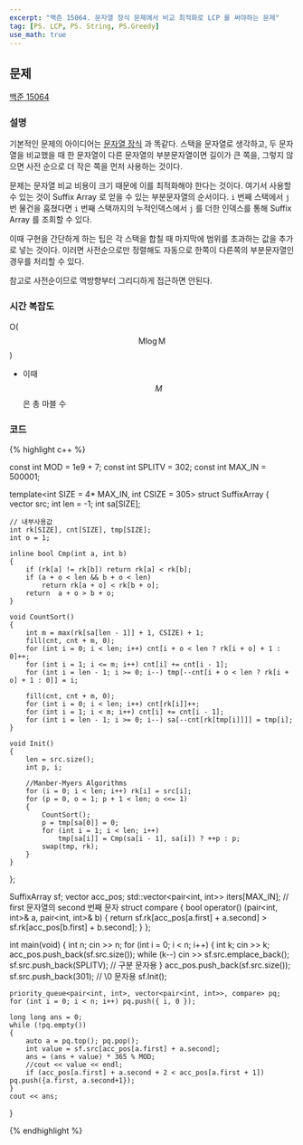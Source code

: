 ```yaml
---
excerpt: "백준 15064. 문자열 장식 문제에서 비교 최적화로 LCP 를 써야하는 문제"
tag: [PS. LCP, PS. String, PS.Greedy]
use_math: true
---
```


## 문제

[백준 15064](https://www.acmicpc.net/problem/15064)

### 설명

기본적인 문제의 아이디어는 [문자열 장식](https://www.acmicpc.net/problem/1294) 과 똑같다. 스택을 문자열로 생각하고, 두 문자열을 비교했을 때 한 문자열이 다른 문자열의 부분문자열이면 길이가 큰 쪽을, 그렇지 않으면 사전 순으로 더 작은 쪽을 먼저 사용하는 것이다.

문제는 문자열 비교 비용이 크기 때문에 이를 최적화해야 한다는 것이다. 여기서 사용할 수 있는 것이 Suffix Array 로 얻을 수 있는 부분문자열의 순서이다. ```i``` 번째 스택에서 ```j``` 번 물건을 훔쳤다면  ```i``` 번째 스택까지의 누적인덱스에서 ```j``` 를 더한 인덱스를 통해 Suffix Array 를 조회할 수 있다. 

이때 구현을 간단하게 하는 팁은 각 스택을 합칠 때 마지막에 범위를 초과하는 값을 추가로 넣는 것이다. 이러면 사전순으로만 정렬해도 자동으로 한쪽이 다른쪽의 부분문자열인 경우를 처리할 수 있다.

참고로 사전순이므로 역방향부터 그리디하게 접근하면 안된다.


### 시간 복잡도

O($$ \mathrm{M}\log{\mathrm{M}} $$)
+ 이때 $$M$$ 은 총 마블 수


### 코드

{% highlight c++ %}

const int MOD = 1e9 + 7;
const int SPLITV = 302;
const int MAX_IN = 500001;

template<int SIZE = 4* MAX_IN, int CSIZE = 305>
struct SuffixArray
{
	vector<int> src; int len = -1;
	int sa[SIZE];

	// 내부사용값
	int rk[SIZE], cnt[SIZE], tmp[SIZE];
	int o = 1;

	inline bool Cmp(int a, int b)
	{
		if (rk[a] != rk[b]) return rk[a] < rk[b];
		if (a + o < len && b + o < len)
			return rk[a + o] < rk[b + o];
		return  a + o > b + o;
	}

	void CountSort()
	{
		int m = max(rk[sa[len - 1]] + 1, CSIZE) + 1;
		fill(cnt, cnt + m, 0);
		for (int i = 0; i < len; i++) cnt[i + o < len ? rk[i + o] + 1 : 0]++;
		for (int i = 1; i <= m; i++) cnt[i] += cnt[i - 1];
		for (int i = len - 1; i >= 0; i--) tmp[--cnt[i + o < len ? rk[i + o] + 1 : 0]] = i;

		fill(cnt, cnt + m, 0);
		for (int i = 0; i < len; i++) cnt[rk[i]]++;
		for (int i = 1; i < m; i++) cnt[i] += cnt[i - 1];
		for (int i = len - 1; i >= 0; i--) sa[--cnt[rk[tmp[i]]]] = tmp[i];
	}

	void Init()
	{
		len = src.size();
		int p, i;

		//Manber-Myers Algorithms
		for (i = 0; i < len; i++) rk[i] = src[i];
		for (p = 0, o = 1; p + 1 < len; o <<= 1)
		{
			CountSort();
			p = tmp[sa[0]] = 0;
			for (int i = 1; i < len; i++)
				tmp[sa[i]] = Cmp(sa[i - 1], sa[i]) ? ++p : p;
			swap(tmp, rk);
		}
	}
};

SuffixArray sf;
vector<int> acc_pos;
std::vector<pair<int, int>> iters[MAX_IN]; // first 문자열의 second 번째 문자
struct compare {
	bool operator() (pair<int, int>& a, pair<int, int>& b) {
		return sf.rk[acc_pos[a.first] + a.second] > sf.rk[acc_pos[b.first] + b.second];
	}
};

int main(void)
{
	int n; cin >> n;
	for (int i = 0; i < n; i++)
	{
		int k; cin >> k;
		acc_pos.push_back(sf.src.size());
		while (k--) cin >> sf.src.emplace_back();
		sf.src.push_back(SPLITV); // 구분 문자용
	}
	acc_pos.push_back(sf.src.size());
	sf.src.push_back(301); // \0 문자용
	sf.Init();

	priority_queue<pair<int, int>, vector<pair<int, int>>, compare> pq;
	for (int i = 0; i < n; i++) pq.push({ i, 0 });

	long long ans = 0;
	while (!pq.empty())
	{
		auto a = pq.top(); pq.pop();
		int value = sf.src[acc_pos[a.first] + a.second];
        ans = (ans + value) * 365 % MOD;
		//cout << value << endl;
		if (acc_pos[a.first] + a.second + 2 < acc_pos[a.first + 1]) pq.push({a.first, a.second+1});
	}
	cout << ans;
}

{% endhighlight %}